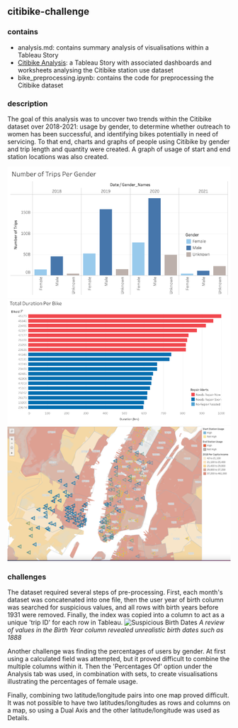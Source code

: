 ## citibike-challenge

### contains
- analysis.md: contains summary analysis of visualisations within a Tableau Story
- [Citibike Analysis](https://public.tableau.com/profile/sarah.dalleyhood#!/vizhome/CitiBikeAnalysis_16185073442630/citibikeanalysis?publish=yes): a Tableau Story with associated dashboards and worksheets analysing the Citibike station use dataset
- bike_preprocessing.ipynb: contains the code for preprocessing the Citibike dataset

### description

The goal of this analysis was to uncover two trends within the Citibike dataset over 2018-2021: usage by gender, to determine whether outreach to women has been successful, and identifying bikes potentially in need of servicing. To that end, charts and graphs of people using Citibike by gender and trip length and quantity were created. A graph of usage of start and end station locations was also created. 

![Bar Usage By Gender](/images/genderBreakdown.png)
![Trip Duration Horizontal Bar](/images/tripDuration.png)
![Station Location Map](/images/stationLocation.png)

### challenges

The dataset required several steps of pre-processing. First, each month's dataset was concatenated into one file, then the user year of birth column was searched for suspicious values, and all rows with birth years before 1931 were removed. Finally, the index was copied into a column to act as a unique 'trip ID' for each row in Tableau. 
![Suspicious Birth Dates]('/images/suspiciousDOBedited.png')
*A review of values in the Birth Year column revealed unrealistic birth dates such as 1888*

Another challenge was finding the percentages of users by gender. At first using a calculated field was attempted, but it proved difficult to combine the multiple columns within it. Then the 'Percentages Of' option under the Analysis tab was used, in combination with sets, to create visualisations illustrating the percentages of female usage. 

Finally, combining two latitude/longitude pairs into one map proved difficult. It was not possible to have two latitudes/longitudes as rows and columns on a map, so using a Dual Axis and the other latitude/longitude was used as Details. 